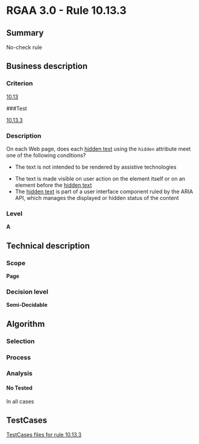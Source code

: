 # RGAA 3.0 -  Rule 10.13.3

## Summary

No-check rule

## Business description

### Criterion

[10.13](http://disic.github.io/rgaa_referentiel_en/RGAA3.0_Criteria_English_version_v1.html#crit-10-13)

###Test

[10.13.3](http://disic.github.io/rgaa_referentiel_en/RGAA3.0_Criteria_English_version_v1.html#test-10.13.3)

### Description
On each Web page, does each <a href="http://disic.github.io/rgaa_referentiel_en/RGAA3.0_Glossary_English_version_v1.html#mTexteCache">hidden
  text</a> using the <code>hidden</code> attribute  meet one of the
    following conditions?
    <ul><li>The text is not intended
   to be rendered by assistive technologies</li>

  <li> The text is made
   visible on user action on the element itself or on
   an element before the <a href="http://disic.github.io/rgaa_referentiel_en/RGAA3.0_Glossary_English_version_v1.html#mTexteCache">hidden
    text</a></li>
  <li> The <a href="http://disic.github.io/rgaa_referentiel_en/RGAA3.0_Glossary_English_version_v1.html#mTexteCache">hidden
    text</a> is part
   of a user interface component ruled by the ARIA
   API, which manages the displayed or hidden status
   of the content</li>
    </ul> 


### Level

**A**

## Technical description

### Scope

**Page**

### Decision level

**Semi-Decidable**

## Algorithm

### Selection

### Process

### Analysis

#### No Tested 

In all cases




##  TestCases 

[TestCases files for rule 10.13.3](https://github.com/Asqatasun/Asqatasun/tree/master/rules/rules-rgaa3.0/src/test/resources/testcases/rgaa30/Rgaa30Rule101303/) 


